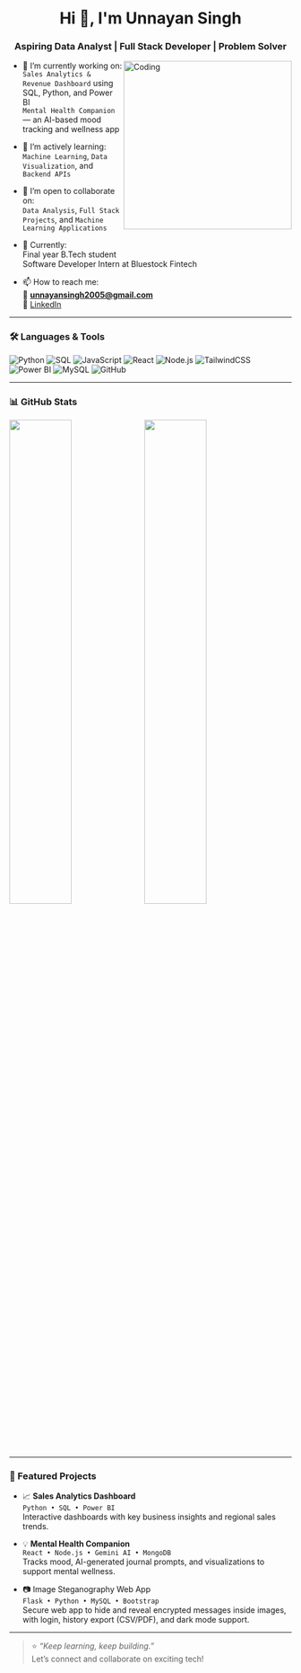<h1 align="center">Hi 👋, I'm Unnayan Singh</h1>
<h3 align="center">Aspiring Data Analyst | Full Stack Developer | Problem Solver</h3>

<img align="right" alt="Coding" width="300" src="https://cdn.dribbble.com/users/1162077/screenshots/3848914/media/7ed7d5ca074b48b328150e5a231e8f1d.gif">

- 🔭 I’m currently working on:  
  `Sales Analytics & Revenue Dashboard` using SQL, Python, and Power BI  
  `Mental Health Companion` — an AI-based mood tracking and wellness app

- 🌱 I’m actively learning:  
  `Machine Learning`, `Data Visualization`, and `Backend APIs`

- 👯 I’m open to collaborate on:  
  `Data Analysis`, `Full Stack Projects`, and `Machine Learning Applications`

- 💼 Currently:  
  Final year B.Tech student  
  Software Developer Intern at Bluestock Fintech

- 📫 How to reach me:  
  📧 **unnayansingh2005@gmail.com**  
  💼 [LinkedIn](https://www.linkedin.com/in/unnayan-singh-2b9062289)

---

### 🛠️ Languages & Tools

![Python](https://img.shields.io/badge/Python-3776AB?style=flat&logo=python&logoColor=white)
![SQL](https://img.shields.io/badge/SQL-336791?style=flat&logo=postgresql&logoColor=white)
![JavaScript](https://img.shields.io/badge/JavaScript-F7DF1E?style=flat&logo=javascript&logoColor=black)
![React](https://img.shields.io/badge/React-20232A?style=flat&logo=react&logoColor=61DAFB)
![Node.js](https://img.shields.io/badge/Node.js-339933?style=flat&logo=nodedotjs&logoColor=white)
![TailwindCSS](https://img.shields.io/badge/Tailwind-06B6D4?style=flat&logo=tailwindcss&logoColor=white)
![Power BI](https://img.shields.io/badge/PowerBI-F2C811?style=flat&logo=powerbi&logoColor=black)
![MySQL](https://img.shields.io/badge/MySQL-00000F?style=flat&logo=mysql&logoColor=white)
![GitHub](https://img.shields.io/badge/GitHub-181717?style=flat&logo=github&logoColor=white)

---

### 📊 GitHub Stats

<p align="left">
  <img width="47%" src="https://github-readme-stats.vercel.app/api?username=Unnayan-Singh&show_icons=true&theme=react&hide_border=true" />
  <img width="47%" src="https://github-readme-streak-stats.herokuapp.com/?user=Unnayan-Singh&theme=react&hide_border=true" />
</p>

---

### 🧠 Featured Projects

- 📈 **Sales Analytics Dashboard**  
  `Python • SQL • Power BI`  
  Interactive dashboards with key business insights and regional sales trends.

- 💡 **Mental Health Companion**  
  `React • Node.js • Gemini AI • MongoDB`  
  Tracks mood, AI-generated journal prompts, and visualizations to support mental wellness.

- 📷 Image Steganography Web App  
  `Flask • Python • MySQL • Bootstrap`  
  Secure web app to hide and reveal encrypted messages inside images, with login, history export   (CSV/PDF), and dark mode support.

  
---

> ⭐ *“Keep learning, keep building.”*  
> Let’s connect and collaborate on exciting tech!

